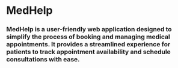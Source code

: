 # MedHelp 
### MedHelp is a user-friendly web application designed to simplify the process of booking and managing medical appointments. It provides a streamlined experience for patients to track appointment availability and schedule consultations with ease.
